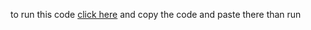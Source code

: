 <h> to run this code [click here](https://www.programiz.com/javascript/online-compiler/) and copy the code and paste there than run</h>
